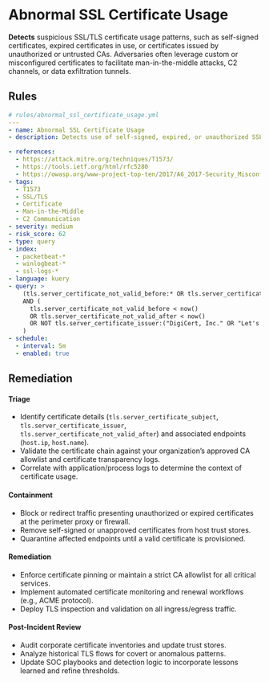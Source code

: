 # Abnormal SSL Certificate Usage

**Detects** suspicious SSL/TLS certificate usage patterns, such as self-signed certificates, expired certificates in use, or certificates issued by unauthorized or untrusted CAs. Adversaries often leverage custom or misconfigured certificates to facilitate man-in-the-middle attacks, C2 channels, or data exfiltration tunnels.



## Rules

```yaml
# rules/abnormal_ssl_certificate_usage.yml
---
- name: Abnormal SSL Certificate Usage
- description: Detects use of self-signed, expired, or unauthorized SSL/TLS certificates in network traffic or endpoint logs, indicating potential malicious interception or covert channel activity.

- references:
  - https://attack.mitre.org/techniques/T1573/
  - https://tools.ietf.org/html/rfc5280
  - https://owasp.org/www-project-top-ten/2017/A6_2017-Security_Misconfiguration
- tags:
  - T1573
  - SSL/TLS
  - Certificate
  - Man-in-the-Middle
  - C2 Communication
- severity: medium
- risk_score: 62
- type: query
- index:
  - packetbeat-*
  - winlogbeat-*
  - ssl-logs-*
- language: kuery
- query: >
    (tls.server_certificate_not_valid_before:* OR tls.server_certificate_not_valid_after:* OR tls.server_certificate_issuer:*)
    AND (
      tls.server_certificate_not_valid_before < now()
      OR tls.server_certificate_not_valid_after < now()
      OR NOT tls.server_certificate_issuer:("DigiCert, Inc." OR "Let's Encrypt Authority X3" OR "GlobalSign")
    )
- schedule:
  - interval: 5m
  - enabled: true
```

## Remediation
#### Triage

- Identify certificate details (`tls.server_certificate_subject`, `tls.server_certificate_issuer`, `tls.server_certificate_not_valid_after`) and associated endpoints (`host.ip`, `host.name`).  
- Validate the certificate chain against your organization’s approved CA allowlist and certificate transparency logs.  
- Correlate with application/process logs to determine the context of certificate usage.

#### Containment

- Block or redirect traffic presenting unauthorized or expired certificates at the perimeter proxy or firewall.  
- Remove self-signed or unapproved certificates from host trust stores.  
- Quarantine affected endpoints until a valid certificate is provisioned.

#### Remediation

- Enforce certificate pinning or maintain a strict CA allowlist for all critical services.  
- Implement automated certificate monitoring and renewal workflows (e.g., ACME protocol).  
- Deploy TLS inspection and validation on all ingress/egress traffic.

#### Post-Incident Review

- Audit corporate certificate inventories and update trust stores.  
- Analyze historical TLS flows for covert or anomalous patterns.  
- Update SOC playbooks and detection logic to incorporate lessons learned and refine thresholds.  
